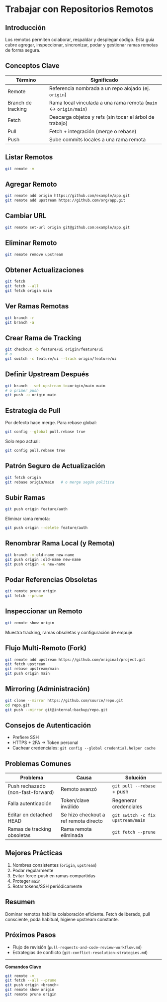 # Trabajar con Repositorios Remotos

## Introducción
Los remotos permiten colaborar, respaldar y desplegar código. Esta guía cubre agregar, inspeccionar, sincronizar, podar y gestionar ramas remotas de forma segura.

## Conceptos Clave
| Término | Significado |
|--------|-------------|
| Remote | Referencia nombrada a un repo alojado (ej. `origin`) |
| Branch de tracking | Rama local vinculada a una rama remota (`main` ↔ `origin/main`) |
| Fetch | Descarga objetos y refs (sin tocar el árbol de trabajo) |
| Pull | Fetch + integración (merge o rebase) |
| Push | Sube commits locales a una rama remota |

## Listar Remotos
```bash
git remote -v
```

## Agregar Remoto
```bash
git remote add origin https://github.com/example/app.git
git remote add upstream https://github.com/org/app.git
```

## Cambiar URL
```bash
git remote set-url origin git@github.com:example/app.git
```

## Eliminar Remoto
```bash
git remote remove upstream
```

## Obtener Actualizaciones
```bash
git fetch
git fetch --all
git fetch origin main
```

## Ver Ramas Remotas
```bash
git branch -r
git branch -a
```

## Crear Rama de Tracking
```bash
git checkout -b feature/ui origin/feature/ui
# o
git switch -c feature/ui --track origin/feature/ui
```

## Definir Upstream Después
```bash
git branch --set-upstream-to=origin/main main
# o primer push
git push -u origin main
```

## Estrategia de Pull
Por defecto hace merge. Para rebase global:
```bash
git config --global pull.rebase true
```
Solo repo actual:
```bash
git config pull.rebase true
```

## Patrón Seguro de Actualización
```bash
git fetch origin
git rebase origin/main   # o merge según política
```

## Subir Ramas
```bash
git push origin feature/auth
```
Eliminar rama remota:
```bash
git push origin --delete feature/auth
```

## Renombrar Rama Local (y Remota)
```bash
git branch -m old-name new-name
git push origin :old-name new-name
git push origin -u new-name
```

## Podar Referencias Obsoletas
```bash
git remote prune origin
git fetch --prune
```

## Inspeccionar un Remoto
```bash
git remote show origin
```
Muestra tracking, ramas obsoletas y configuración de empuje.

## Flujo Multi-Remoto (Fork)
```bash
git remote add upstream https://github.com/original/project.git
git fetch upstream
git rebase upstream/main
git push origin main
```

## Mirroring (Administración)
```bash
git clone --mirror https://github.com/source/repo.git
cd repo.git
git push --mirror git@internal:backup/repo.git
```

## Consejos de Autenticación
- Prefiere SSH
- HTTPS + 2FA → Token personal
- Cachear credenciales: `git config --global credential.helper cache`

## Problemas Comunes
| Problema | Causa | Solución |
|----------|-------|----------|
| Push rechazado (non-fast-forward) | Remoto avanzó | `git pull --rebase` + push |
| Falla autenticación | Token/clave inválido | Regenerar credenciales |
| Editar en detached HEAD | Se hizo checkout a ref remota directo | `git switch -c fix upstream/main` |
| Ramas de tracking obsoletas | Rama remota eliminada | `git fetch --prune` |

## Mejores Prácticas
1. Nombres consistentes (`origin`, `upstream`)
2. Podar regularmente
3. Evitar force-push en ramas compartidas
4. Proteger `main`
5. Rotar tokens/SSH periódicamente

## Resumen
Dominar remotos habilita colaboración eficiente. Fetch deliberado, pull consciente, poda habitual, higiene upstream constante.

## Próximos Pasos
- Flujo de revisión (`pull-requests-and-code-review-workflow.md`)
- Estrategias de conflicto (`git-conflict-resolution-strategies.md`)

---
**Comandos Clave**
```bash
git remote -v
git fetch --all --prune
git push origin <branch>
git remote show origin
git remote prune origin
```
